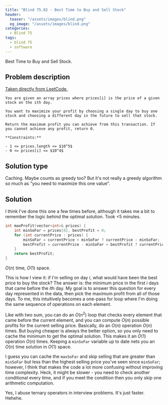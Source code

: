 ```yaml
---
title: "Blind 75.02 - Best Time to Buy and Sell Stock"
header:
  teaser: "/assets/images/blind.png"
  og_image: "/assets/images/blind.png"
categories: 
  - Blind 75
tags:
  - blind 75
  - software
---
```


Best Time to Buy and Sell Stock.

## Problem description

[Taken directly from LeetCode.](https://leetcode.com/problems/best-time-to-buy-and-sell-stock/)

```
You are given an array prices where prices[i] is the price of a given stock on the ith day.

You want to maximize your profit by choosing a single day to buy one stock and choosing a different day in the future to sell that stock.

Return the maximum profit you can achieve from this transaction. If you cannot achieve any profit, return 0.

**Constraints:**

- 1 <= prices.length <= $10^5$
- 0 <= prices[i] <= $10^4$
```

## Solution type

Caching. Maybe counts as greedy too? But it's not really a greedy algorithm so much as "you need to maximize this one value".

## Solution

I think I've done this one a few times before, although it takes me a bit to remember the logic behind the optimal solution. Took <5 minutes.

```c++
int maxProfit(vector<int>& prices) {
    int minSoFar = prices[0], bestProfit = 0;
    for (int currentPrice : prices) {
        minSoFar = currentPrice < minSoFar ? currentPrice : minSoFar;
        bestProfit = currentPrice - minSoFar > bestProfit ? currentPrice - minSoFar : bestProfit; 
    }
    return bestProfit;
}
```

$O(n)$ time, $O(1)$ space.

This is how I view it: if I'm selling on day *i*, what would have been the best price to buy the stock? The answer is: the minimum price in the first *i* days that came before the *i*th day. My goal is to answer this question for every day represented in the data, then pick the maximum profit from all of those days. To me, this intuitively becomes a one-pass for loop where I'm doing the same sequence of operations on each element.

Like with two sum, you can do an $O(n^2)$ loop that checks every element that came before the current element, and you can compute $O(n)$ possible profits for the current selling price. Basically, do an $O(n)$ operation $O(n)$ times. But buying cheaper is always the better option, so you only need to cache the minimum to get the optimal solution. This makes it an $O(1)$ operation $O(n)$ times. Keeping a `minSoFar` variable up to date nets you an $O(n)$ time solution in $O(1)$ space.

I guess you can cache the `maxSoFar` and skip selling that are greater than `minSoFar` but less than the highest selling price you've seen since `minSoFar`; however, I think that makes the code a lot more confusing without improving time complexity. Heck, it might be slower - you need to check another conditional every time, and if you meet the condition then you only skip one arithmetic computation.

Yes, I abuse ternary operators in interview problems. It's just faster. Hehehe.
